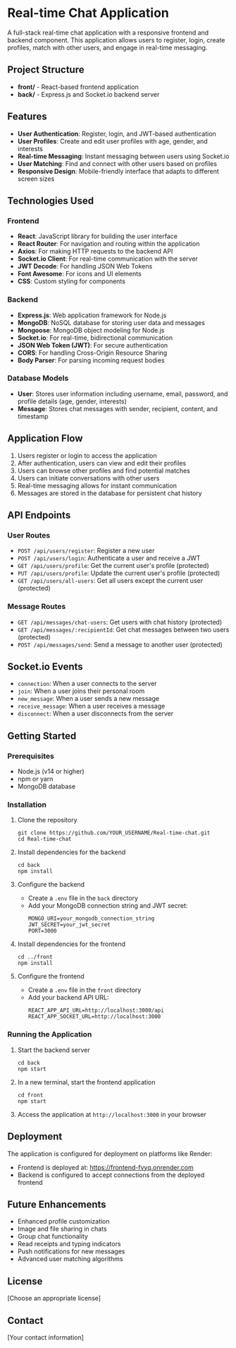 # Real-time Chat Application

A full-stack real-time chat application with a responsive frontend and backend component. This application allows users to register, login, create profiles, match with other users, and engage in real-time messaging.

## Project Structure

- **front/** - React-based frontend application
- **back/** - Express.js and Socket.io backend server

## Features

- **User Authentication**: Register, login, and JWT-based authentication
- **User Profiles**: Create and edit user profiles with age, gender, and interests
- **Real-time Messaging**: Instant messaging between users using Socket.io
- **User Matching**: Find and connect with other users based on profiles
- **Responsive Design**: Mobile-friendly interface that adapts to different screen sizes

## Technologies Used

### Frontend
- **React**: JavaScript library for building the user interface
- **React Router**: For navigation and routing within the application
- **Axios**: For making HTTP requests to the backend API
- **Socket.io Client**: For real-time communication with the server
- **JWT Decode**: For handling JSON Web Tokens
- **Font Awesome**: For icons and UI elements
- **CSS**: Custom styling for components

### Backend
- **Express.js**: Web application framework for Node.js
- **MongoDB**: NoSQL database for storing user data and messages
- **Mongoose**: MongoDB object modeling for Node.js
- **Socket.io**: For real-time, bidirectional communication
- **JSON Web Token (JWT)**: For secure authentication
- **CORS**: For handling Cross-Origin Resource Sharing
- **Body Parser**: For parsing incoming request bodies

### Database Models
- **User**: Stores user information including username, email, password, and profile details (age, gender, interests)
- **Message**: Stores chat messages with sender, recipient, content, and timestamp

## Application Flow

1. Users register or login to access the application
2. After authentication, users can view and edit their profiles
3. Users can browse other profiles and find potential matches
4. Users can initiate conversations with other users
5. Real-time messaging allows for instant communication
6. Messages are stored in the database for persistent chat history

## API Endpoints

### User Routes
- `POST /api/users/register`: Register a new user
- `POST /api/users/login`: Authenticate a user and receive a JWT
- `GET /api/users/profile`: Get the current user's profile (protected)
- `PUT /api/users/profile`: Update the current user's profile (protected)
- `GET /api/users/all-users`: Get all users except the current user (protected)

### Message Routes
- `GET /api/messages/chat-users`: Get users with chat history (protected)
- `GET /api/messages/:recipientId`: Get chat messages between two users (protected)
- `POST /api/messages/send`: Send a message to another user (protected)

## Socket.io Events
- `connection`: When a user connects to the server
- `join`: When a user joins their personal room
- `new_message`: When a user sends a new message
- `receive_message`: When a user receives a message
- `disconnect`: When a user disconnects from the server

## Getting Started

### Prerequisites

- Node.js (v14 or higher)
- npm or yarn
- MongoDB database

### Installation

1. Clone the repository
   ```
   git clone https://github.com/YOUR_USERNAME/Real-time-chat.git
   cd Real-time-chat
   ```

2. Install dependencies for the backend
   ```
   cd back
   npm install
   ```

3. Configure the backend
   - Create a `.env` file in the `back` directory
   - Add your MongoDB connection string and JWT secret:
     ```
     MONGO_URI=your_mongodb_connection_string
     JWT_SECRET=your_jwt_secret
     PORT=3000
     ```

4. Install dependencies for the frontend
   ```
   cd ../front
   npm install
   ```

5. Configure the frontend
   - Create a `.env` file in the `front` directory
   - Add your backend API URL:
     ```
     REACT_APP_API_URL=http://localhost:3000/api
     REACT_APP_SOCKET_URL=http://localhost:3000
     ```

### Running the Application

1. Start the backend server
   ```
   cd back
   npm start
   ```

2. In a new terminal, start the frontend application
   ```
   cd front
   npm start
   ```

3. Access the application at `http://localhost:3000` in your browser

## Deployment

The application is configured for deployment on platforms like Render:
- Frontend is deployed at: https://frontend-fvyq.onrender.com
- Backend is configured to accept connections from the deployed frontend

## Future Enhancements

- Enhanced profile customization
- Image and file sharing in chats
- Group chat functionality
- Read receipts and typing indicators
- Push notifications for new messages
- Advanced user matching algorithms

## License

[Choose an appropriate license]

## Contact

[Your contact information] 
